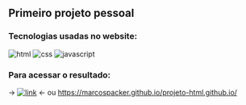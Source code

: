 ## Primeiro projeto pessoal

### Tecnologias usadas no website:

![html](https://img.shields.io/badge/HTML-239120?style=for-the-badge&logo=html5&logoColor=white)
![css](https://img.shields.io/badge/CSS3-1572B6?style=for-the-badge&logo=css3&logoColor=white)
![javascript](https://img.shields.io/badge/JavaScript-F7DF1E?style=for-the-badge&logo=javascript&logoColor=black)

### Para acessar o resultado:

→ [![link](https://img.shields.io/website-up-down-green-red/http/monip.org.svg)](https://marcospacker.github.io/projeto-html.github.io/) ← ou https://marcospacker.github.io/projeto-html.github.io/



